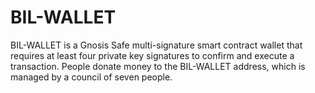 # BIL-WALLET
BIL-WALLET is a Gnosis Safe multi-signature smart contract wallet that requires at least four private key signatures to confirm and execute a transaction. People donate money to the BIL-WALLET address, which is managed by a council of seven people.
